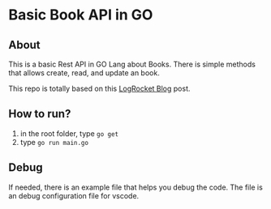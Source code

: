 # Basic Book API in GO

## About
This is a basic Rest API in GO Lang about Books. There is simple methods that allows create, read,  and update an book.

This repo is totally based on this [LogRocket Blog](https://blog.logrocket.com/how-to-build-a-rest-api-with-golang-using-gin-and-gorm/) post.

## How to run?

1. in the root folder, type `go get`
2. type `go run main.go`

## Debug

If needed, there is an example file that helps you debug the code. The file is an debug configuration file for vscode.